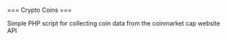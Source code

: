 === Crypto Coins ===

Simple PHP script for collecting coin data from the coinmarket cap website API
